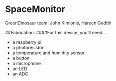 # SpaceMonitor
GreenDinosaur team: John Kimionis, Hareen Godthi



##Fabrication:
####For this device, you’ll need...
* a raspberry pi
* a photoresistor
* a temperature and humidity sensor
* a button
* a microphone
* an LED
* an ADC

